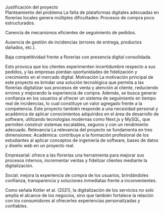 Justificación del proyecto  
Planteamiento del problema
La falta de plataformas digitales adecuadas en florerías locales genera múltiples dificultades:
Procesos de compra poco estructurados.


Carencia de mecanismos eficientes de seguimiento de pedidos.


Ausencia de gestión de incidencias (errores de entrega, productos dañados, etc.).


Baja competitividad frente a florerías con presencia digital consolidada.


Esto provoca que los clientes experimenten incertidumbre respecto a sus pedidos, y las empresas pierdan oportunidades de fidelización y crecimiento en el mercado digital.
Motivación
La motivación principal de este proyecto es brindar una solución tecnológica que permita a las florerías digitalizar sus procesos de venta y atención al cliente, reduciendo errores y mejorando la experiencia de compra. Además, se busca generar confianza en los usuarios al ofrecer un sistema de seguimiento en tiempo real de incidencias, lo cual constituye un valor agregado frente a la competencia.
Este proyecto también responde a una necesidad personal y académica de aplicar conocimientos adquiridos en el área de desarrollo de software, utilizando tecnologías modernas como Next.js y MySQL, que permiten construir sistemas escalables, seguros y con un rendimiento adecuado.
Relevancia
La relevancia del proyecto se fundamenta en tres dimensiones:
Académica: contribuye a la formación profesional de los estudiantes al aplicar conceptos de ingeniería de software, bases de datos y diseño web en un proyecto real.


Empresarial: ofrece a las florerías una herramienta para mejorar sus procesos internos, incrementar ventas y fidelizar clientes mediante la digitalización.


Social: mejora la experiencia de compra de los usuarios, brindándoles confianza, transparencia y soluciones inmediatas frente a inconvenientes.


Como señala Kotler et al. (2021), la digitalización de los servicios no solo amplía el alcance de los negocios, sino que también fortalece la relación con los consumidores al ofrecerles experiencias personalizadas y confiables.
